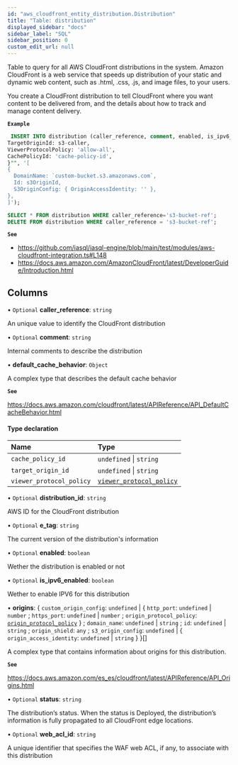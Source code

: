 ```yaml
---
id: "aws_cloudfront_entity_distribution.Distribution"
title: "Table: distribution"
displayed_sidebar: "docs"
sidebar_label: "SQL"
sidebar_position: 0
custom_edit_url: null
---
```


Table to query for all AWS CloudFront distributions in the system. Amazon CloudFront is a web service that speeds up distribution of your
static and dynamic web content, such as .html, .css, .js, and image files, to your users.

You create a CloudFront distribution to tell CloudFront where you want content to be delivered from, and the details about how to track and manage content delivery.

**`Example`**

```sql TheButton[Manage a CloudFront distribution]="Manage a CloudFront distribution"
 INSERT INTO distribution (caller_reference, comment, enabled, is_ipv6_enabled, default_cache_behavior, origins ) VALUES ('s3-bucket-ref', 'a comment', true, false, "{
TargetOriginId: s3-caller,
ViewerProtocolPolicy: 'allow-all',
CachePolicyId: 'cache-policy-id',
}"", '[
{
  DomainName: `custom-bucket.s3.amazonaws.com`,
  Id: s3OriginId,
  S3OriginConfig: { OriginAccessIdentity: '' },
},
]');

SELECT * FROM distribution WHERE caller_reference='s3-bucket-ref';
DELETE FROM distribution WHERE caller_reference = 's3-bucket-ref';
```

**`See`**

 - https://github.com/iasql/iasql-engine/blob/main/test/modules/aws-cloudfront-integration.ts#L148
 - https://docs.aws.amazon.com/AmazonCloudFront/latest/DeveloperGuide/Introduction.html

## Columns

• `Optional` **caller\_reference**: `string`

An unique value to identify the CloudFront distribution

• `Optional` **comment**: `string`

Internal comments to describe the distribution

• **default\_cache\_behavior**: `Object`

A complex type that describes the default cache behavior

**`See`**

https://docs.aws.amazon.com/cloudfront/latest/APIReference/API_DefaultCacheBehavior.html

#### Type declaration

| Name | Type |
| :------ | :------ |
| `cache_policy_id` | `undefined` \| `string` |
| `target_origin_id` | `undefined` \| `string` |
| `viewer_protocol_policy` | [`viewer_protocol_policy`](../enums/aws_cloudfront_entity_distribution.viewerProtocolPolicyEnum.md) |

• `Optional` **distribution\_id**: `string`

AWS ID for the CloudFront distribution

• `Optional` **e\_tag**: `string`

The current version of the distribution's information

• `Optional` **enabled**: `boolean`

Wether the distribution is enabled or not

• `Optional` **is\_ipv6\_enabled**: `boolean`

Wether to enable IPV6 for this distribution

• **origins**: { `custom_origin_config`: `undefined` \| { `http_port`: `undefined` \| `number` ; `https_port`: `undefined` \| `number` ; `origin_protocol_policy`: [`origin_protocol_policy`](../enums/aws_cloudfront_entity_distribution.originProtocolPolicyEnum.md)  } ; `domain_name`: `undefined` \| `string` ; `id`: `undefined` \| `string` ; `origin_shield`: `any` ; `s3_origin_config`: `undefined` \| { `origin_access_identity`: `undefined` \| `string`  }  }[]

A complex type that contains information about origins for this distribution.

**`See`**

https://docs.aws.amazon.com/es_es/cloudfront/latest/APIReference/API_Origins.html

• `Optional` **status**: `string`

The distribution’s status. When the status is Deployed, the distribution’s information is fully propagated to all CloudFront edge locations.

• `Optional` **web\_acl\_id**: `string`

A unique identifier that specifies the WAF web ACL, if any, to associate with this distribution
